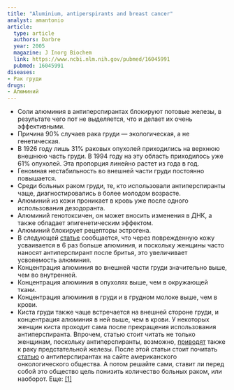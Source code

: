 ```yaml
---
title: "Aluminium, antiperspirants and breast cancer"
analyst: amantonio
article:
  type: article
  authors: Darbre
  year: 2005
  magazine: J Inorg Biochem
  link: https://www.ncbi.nlm.nih.gov/pubmed/16045991
  pubmed: 16045991
diseases:
- Рак груди
drugs:
- Алюминий
---
```


- Соли алюминия в антиперспирантах блокируют потовые железы, в результате чего пот не выделяется, что и делает их очень эффективными.
- Причина 90% случаев рака груди — экологическая, а не генетическая.
- В 1926 году лишь 31% раковых опухолей приходились на верхнюю внешнюю часть груди. В 1994 году на эту область приходилось уже 61% опухолей. Эта пропорция линейно растет из года в год.
- Геномная нестабильность во внешней части груди постоянно повышается.
- Среди больных раком груди, те, кто использовали антиперспиранты чаще, диагностировались в более молодом возрасте.
- Алюминий из кожи проникает в кровь уже после одного использования дезодоранта.
- Алюминий генотоксичен, он может вносить изменения в ДНК, а также обладает эпигенетическим эффектом.
- Алюминий блокирует рецепторы эстрогена.
- В следующей [статье](https://www.ncbi.nlm.nih.gov/pubmed/26997127) сообщается, что через поврежденную кожу усваивается в 6 раз больше алюминия, и поскольку женщины часто наносят антиперспирант после бритья, это увеличивает усвояемость алюминия.
- Концентрация алюминия во внешней части груди значительно выше, чем во внутренней.
- Концентрация алюминия в опухолях выше, чем в окружающей ткани.
- Концентрация алюминия в груди и в грудном молоке выше, чем в крови.
- Киста груди также чаще встречается на внешней стороне груди, и концентрация алюминия в ней выше, чем в крови. У некоторых женщин киста проходит сама после прекращения использования антиперспиранта.
Впрочем, статью стоит читать не только женщинам, поскольку антиперспиранты, возможно, [приводят](https://www.ncbi.nlm.nih.gov/pubmed/19307063) также к раку предстательной железы.
После этой статьи стоит почитать [статью](https://www.cancer.org/cancer/cancer-causes/antiperspirants-and-breast-cancer-risk.html) о антиперспирантах на сайте американского онкологического общества. А потом решайте сами, ставит ли перед собой это общество цель понизить количество больных раком, или наоборот. Еще: [[1]](https://www.ncbi.nlm.nih.gov/pubmed/27541736)
